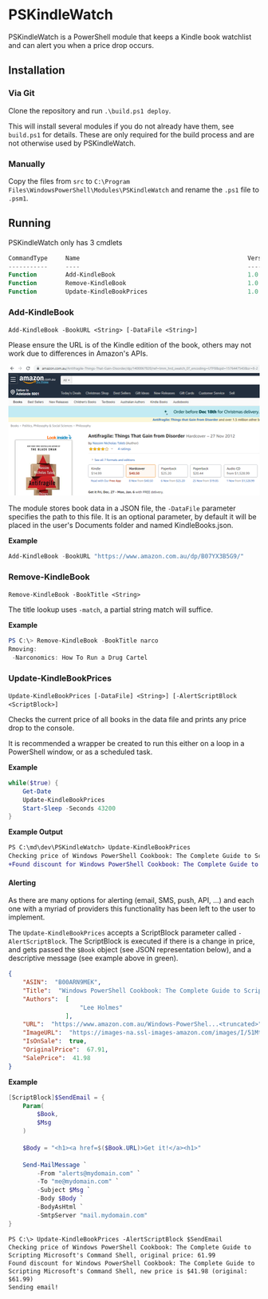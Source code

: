 # PSKindleWatch

PSKindleWatch is a PowerShell module that keeps a Kindle book watchlist and can alert you when a price drop occurs. 

## Installation

### Via Git

Clone the repository and run `.\build.ps1 deploy`. 

This will install several modules if you do not already have them, see `build.ps1` for details. These are only required for the build process and are not otherwise used by PSKindleWatch.

### Manually

Copy the files from `src` to `C:\Program Files\WindowsPowerShell\Modules\PSKindleWatch` and rename the `.ps1` file to `.psm1`. 

## Running

PSKindleWatch only has 3 cmdlets

```powershell
CommandType     Name                                               Version    Source
-----------     ----                                               -------    ------
Function        Add-KindleBook                                     1.0        PSKindleWatch
Function        Remove-KindleBook                                  1.0        PSKindleWatch
Function        Update-KindleBookPrices                            1.0        PSKindleWatch
```

### Add-KindleBook

`Add-KindleBook -BookURL <String> [-DataFile <String>]`

Please ensure the URL is of the Kindle edition of the book, others may not work due to differences in Amazon's APIs. 

![Kindle edition](docs/kindle_edition.png)

The module stores book data in a JSON file, the `-DataFile` parameter specifies the path to this file. It is an optional parameter, by default it will be placed in the user's Documents folder and named KindleBooks.json. 

**Example**

```powershell
Add-KindleBook -BookURL "https://www.amazon.com.au/dp/B07YX3B5G9/"
```

### Remove-KindleBook

`Remove-KindleBook -BookTitle <String>`

The title lookup uses `-match`, a partial string match will suffice. 

**Example**

```powershell
PS C:\> Remove-KindleBook -BookTitle narco
Rmoving:
 -Narconomics: How To Run a Drug Cartel
 ```

### Update-KindleBookPrices

`Update-KindleBookPrices [-DataFile] <String>] [-AlertScriptBlock <ScriptBlock>]`

Checks the current price of all books in the data file and prints any price drop to the console. 

It is recommended a wrapper be created to run this either on a loop in a PowerShell window, or as a scheduled task. 

**Example**

```powershell
while($true) {
    Get-Date
    Update-KindleBookPrices
    Start-Sleep -Seconds 43200
}
```

**Example Output**

```diff
PS C:\md\dev\PSKindleWatch> Update-KindleBookPrices
Checking price of Windows PowerShell Cookbook: The Complete Guide to Scripting Microsoft's Command Shell, original price: 67.91
+Found discount for Windows PowerShell Cookbook: The Complete Guide to Scripting Microsoft's Command Shell, new price is $41.98 (original: $67.91)
```

#### Alerting

As there are many options for alerting (email, SMS, push, API, ...) and each one with a myriad of providers this functionality has been left to the user to implement.

The `Update-KindleBookPrices` accepts a ScriptBlock parameter called `-AlertScriptBlock`. The ScriptBlock is executed if there is a change in price, and gets passed the `$Book` object (see JSON representation below), and a descriptive message (see example above in green). 


```json
{
    "ASIN":  "B00ARN9MEK",
    "Title":  "Windows PowerShell Cookbook: The Complete Guide to Scripting Microsoft's Command Shell",
    "Authors":  [
                    "Lee Holmes"
                ],
    "URL":  "https://www.amazon.com.au/Windows-PowerShel...<truncated>",
    "ImageURL":  "https://images-na.ssl-images-amazon.com/images/I/51MtlVpXnvL.jpg",
    "IsOnSale":  true,
    "OriginalPrice":  67.91,
    "SalePrice":  41.98
}
```

**Example**

```powershell
[ScriptBlock]$SendEmail = { 
    Param(
        $Book,
        $Msg
    )

    $Body = "<h1><a href=$($Book.URL)>Get it!</a><h1>"

    Send-MailMessage `
        -From "alerts@mydomain.com" `
        -To "me@mydomain.com" `
        -Subject $Msg `
        -Body $Body `
        -BodyAsHtml `
        -SmtpServer "mail.mydomain.com"
}
```

```
PS C:\> Update-KindleBookPrices -AlertScriptBlock $SendEmail
Checking price of Windows PowerShell Cookbook: The Complete Guide to Scripting Microsoft's Command Shell, original price: 61.99
Found discount for Windows PowerShell Cookbook: The Complete Guide to Scripting Microsoft's Command Shell, new price is $41.98 (original: $61.99)
Sending email!
```
